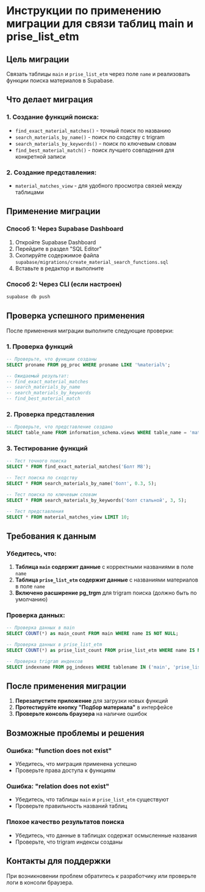 # Инструкции по применению миграции для связи таблиц main и prise_list_etm

## Цель миграции
Связать таблицы `main` и `prise_list_etm` через поле `name` и реализовать функции поиска материалов в Supabase.

## Что делает миграция

### 1. Создание функций поиска:
- `find_exact_material_matches()` - точный поиск по названию
- `search_materials_by_name()` - поиск по сходству с trigram
- `search_materials_by_keywords()` - поиск по ключевым словам
- `find_best_material_match()` - поиск лучшего совпадения для конкретной записи

### 2. Создание представления:
- `material_matches_view` - для удобного просмотра связей между таблицами

## Применение миграции

### Способ 1: Через Supabase Dashboard
1. Откройте Supabase Dashboard
2. Перейдите в раздел "SQL Editor"
3. Скопируйте содержимое файла `supabase/migrations/create_material_search_functions.sql`
4. Вставьте в редактор и выполните

### Способ 2: Через CLI (если настроен)
```bash
supabase db push
```

## Проверка успешного применения

После применения миграции выполните следующие проверки:

### 1. Проверка функций
```sql
-- Проверьте, что функции созданы
SELECT proname FROM pg_proc WHERE proname LIKE '%material%';

-- Ожидаемый результат:
-- find_exact_material_matches
-- search_materials_by_name  
-- search_materials_by_keywords
-- find_best_material_match
```

### 2. Проверка представления
```sql
-- Проверьте, что представление создано
SELECT table_name FROM information_schema.views WHERE table_name = 'material_matches_view';
```

### 3. Тестирование функций
```sql
-- Тест точного поиска
SELECT * FROM find_exact_material_matches('Болт М8');

-- Тест поиска по сходству
SELECT * FROM search_materials_by_name('болт', 0.3, 5);

-- Тест поиска по ключевым словам  
SELECT * FROM search_materials_by_keywords('болт стальной', 3, 5);

-- Тест представления
SELECT * FROM material_matches_view LIMIT 10;
```

## Требования к данным

### Убедитесь, что:
1. **Таблица `main` содержит данные** с корректными названиями в поле `name`
2. **Таблица `prise_list_etm` содержит данные** с названиями материалов в поле `name`
3. **Включено расширение pg_trgm** для trigram поиска (должно быть по умолчанию)

### Проверка данных:
```sql
-- Проверка данных в main
SELECT COUNT(*) as main_count FROM main WHERE name IS NOT NULL;

-- Проверка данных в prise_list_etm
SELECT COUNT(*) as prise_list_count FROM prise_list_etm WHERE name IS NOT NULL;

-- Проверка trigram индексов
SELECT indexname FROM pg_indexes WHERE tablename IN ('main', 'prise_list_etm');
```

## После применения миграции

1. **Перезапустите приложение** для загрузки новых функций
2. **Протестируйте кнопку "Подбор материала"** в интерфейсе
3. **Проверьте консоль браузера** на наличие ошибок

## Возможные проблемы и решения

### Ошибка: "function does not exist"
- Убедитесь, что миграция применена успешно
- Проверьте права доступа к функциям

### Ошибка: "relation does not exist"  
- Убедитесь, что таблицы `main` и `prise_list_etm` существуют
- Проверьте правильность названий таблиц

### Плохое качество результатов поиска
- Убедитесь, что данные в таблицах содержат осмысленные названия
- Проверьте, что trigram индексы созданы

## Контакты для поддержки
При возникновении проблем обратитесь к разработчику или проверьте логи в консоли браузера.